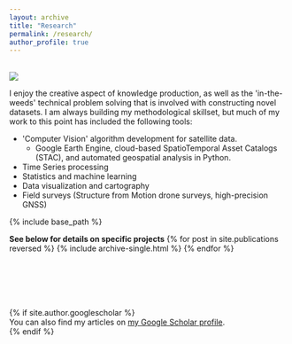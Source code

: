 ```yaml
---
layout: archive
title: "Research"
permalink: /research/
author_profile: true
---
```

<br/><img src='/images/jimLake_banner.jpg'/>

I enjoy the creative aspect of knowledge production, as well as the 'in-the-weeds' technical problem solving that is involved with constructing novel datasets. I am always building my methodological skillset, but much of my work to this point has included the following tools:
* 'Computer Vision' algorithm development for satellite data.
  * Google Earth Engine, cloud-based SpatioTemporal Asset Catalogs (STAC), and automated geospatial analysis in Python.
* Time Series processing
* Statistics and machine learning
* Data visualization and cartography
* Field surveys (Structure from Motion drone surveys, high-precision GNSS)

{% include base_path %}

**See below for details on specific projects**
{% for post in site.publications reversed %}
  {% include archive-single.html %}
{% endfor %}

<br/>
<br/>
<br/>
<br/>
<br/>
{% if site.author.googlescholar %}
  <div class="wordwrap">You can also find my articles on <a href="{{site.author.googlescholar}}">my Google Scholar profile</a>.</div>
{% endif %}

